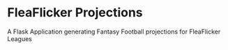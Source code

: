# FleaFlicker Projections
 A Flask Application generating Fantasy Football projections for FleaFlicker Leagues
